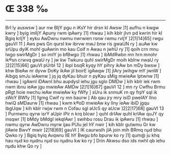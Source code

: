 # Œ 338 ‰
---
BrI ly auswsw ] aur nw BIjY pgu n iKsY hir drsn kI Awsw ]1] aufhu
n kwgw kwry ] byig imlIjY Apuny rwm ipAwry ]1] rhwau ] kih kbIr
jIvn pd kwrin hir kI Bgiq krIjY ] eyku AwDwru nwmu nwrwien rsnw
rwmu rvIjY ]2]1]14]65] rwgu gauVI 11 ] Aws pws Gn qursI kw
ibrvw mwJ bnw ris gwaUN ry ] auAw kw srUpu dyiK mohI guAwrin mo kau Coif
n Awau n jwhU ry ]1] qoih crn mnu lwgo swirMgDr ] so imlY jo bfBwgo
]1] rhwau ] ibMdRwbn mn hrn mnohr ik®sn crwvq gwaU ry ] jw kw
Twkuru quhI swirMgDr moih kbIrw nwaU ry ]2]2]15]66] gauVI pUrbI 12
] ibpl bsqR kyqy hY pihry ikAw bn mDy bwsw ] khw BieAw nr dyvw DoKy
ikAw jil boirE igAwqw ]1] jIAry jwihgw mY jwnW ] Aibgq smJu
ieAwnw ] jq jq dyKau bhuir n pyKau sMig mwieAw lptwnw ]1] rhwau ]
igAwnI iDAwnI bhu aupdysI iehu jgu sglo DMDw ] kih kbIr iek rwm
nwm ibnu ieAw jgu mwieAw AMDw ]2]1]16]67] gauVI 12 ] mn ry
Cwfhu Brmu pRgt hoie nwchu ieAw mwieAw ky fWfy ] sUru ik snmuK rn qy
frpY sqI ik sWcY BWfy ]1] fgmg Cwif ry mn baurw ] Ab qau jry mry
isiD pweIAY lIno hwiQ sMDaurw ]1] rhwau ] kwm k®oD mwieAw ky lIny
ieAw ibiD jgqu ibgUqw ] kih kbIr rwjw rwm n Cofau sgl aUc5 qy aUcw
]2]2]17]68] gauVI 13 ] Purmwnu qyrw isrY aUpir iPir n krq bIcwr
] quhI drIAw quhI krIAw quJY qy insqwr ]1] bMdy bMdgI iekqIAwr ]
swihbu rosu Drau ik ipAwru ]1] rhwau ] nwmu qyrw AwDwru myrw ijau PUlu
jeI hY nwir ] kih kbIr gulwmu Gr kw jIAwie BwvY mwir ]2]18]69]
gauVI ] lK caurwsIh jIA join mih BRmq nµd bhu Qwko ry ] Bgiq hyiq
Avqwru lIE hY Bwgu bfo bpurw ko ry ]1] qum@ ju khq hau nµd ko nµdnu nµd
su nµdnu kw ko ry ] Drin Akwsu dso ids nwhI qb iehu nµdu khw Qo ry ]
####

